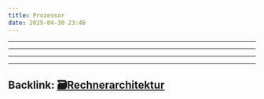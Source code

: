 ```yaml
---
title: Prozessor
date: 2025-04-30 23:46
---
```


----







----

----

----
Backlink: [🗃️Rechnerarchitektur](/11-🗃️rechnerarchitektur)
----
